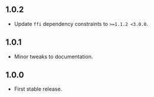 ## 1.0.2

- Update `ffi` dependency constraints to `>=1.1.2 <3.0.0`.

## 1.0.1

- Minor tweaks to documentation.

## 1.0.0

- First stable release.

